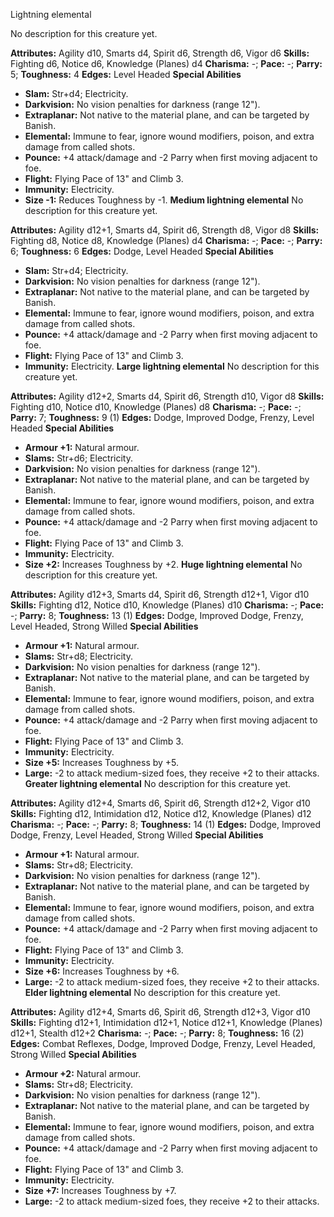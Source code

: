 Lightning elemental

No description for this creature yet.

**Attributes:** Agility d10, Smarts d4, Spirit d6, Strength d6, Vigor
d6
**Skills:** Fighting d6, Notice d6, Knowledge (Planes) d4
**Charisma:** -; **Pace:** -; **Parry:** 5; **Toughness:** 4
**Edges:** Level Headed
**Special Abilities**
- **Slam:** Str+d4; Electricity.
- **Darkvision:** No vision penalties for darkness (range 12").
- **Extraplanar:** Not native to the material plane, and can be targeted
by Banish.
- **Elemental:** Immune to fear, ignore wound modifiers, poison, and
extra damage from called shots.
- **Pounce:** +4 attack/damage and -2 Parry when first moving adjacent
to foe.
- **Flight:** Flying Pace of 13" and Climb 3.
- **Immunity:** Electricity.
- **Size -1:** Reduces Toughness by -1.
**Medium lightning elemental**
No description for this creature yet.

**Attributes:** Agility d12+1, Smarts d4, Spirit d6, Strength d8, Vigor
d8
**Skills:** Fighting d8, Notice d8, Knowledge (Planes) d4
**Charisma:** -; **Pace:** -; **Parry:** 6; **Toughness:** 6
**Edges:** Dodge, Level Headed
**Special Abilities**
- **Slam:** Str+d4; Electricity.
- **Darkvision:** No vision penalties for darkness (range 12").
- **Extraplanar:** Not native to the material plane, and can be targeted
by Banish.
- **Elemental:** Immune to fear, ignore wound modifiers, poison, and
extra damage from called shots.
- **Pounce:** +4 attack/damage and -2 Parry when first moving adjacent
to foe.
- **Flight:** Flying Pace of 13" and Climb 3.
- **Immunity:** Electricity.
**Large lightning elemental**
No description for this creature yet.

**Attributes:** Agility d12+2, Smarts d4, Spirit d6, Strength d10, Vigor
d8
**Skills:** Fighting d10, Notice d10, Knowledge (Planes) d8
**Charisma:** -; **Pace:** -; **Parry:** 7; **Toughness:** 9 (1)
**Edges:** Dodge, Improved Dodge, Frenzy, Level Headed
**Special Abilities**
- **Armour +1:** Natural armour.
- **Slams:** Str+d6; Electricity.
- **Darkvision:** No vision penalties for darkness (range 12").
- **Extraplanar:** Not native to the material plane, and can be targeted
by Banish.
- **Elemental:** Immune to fear, ignore wound modifiers, poison, and
extra damage from called shots.
- **Pounce:** +4 attack/damage and -2 Parry when first moving adjacent
to foe.
- **Flight:** Flying Pace of 13" and Climb 3.
- **Immunity:** Electricity.
- **Size +2:** Increases Toughness by +2.
**Huge lightning elemental**
No description for this creature yet.

**Attributes:** Agility d12+3, Smarts d4, Spirit d6, Strength d12+1,
Vigor d10
**Skills:** Fighting d12, Notice d10, Knowledge (Planes) d10
**Charisma:** -; **Pace:** -; **Parry:** 8; **Toughness:** 13 (1)
**Edges:** Dodge, Improved Dodge, Frenzy, Level Headed, Strong Willed
**Special Abilities**
- **Armour +1:** Natural armour.
- **Slams:** Str+d8; Electricity.
- **Darkvision:** No vision penalties for darkness (range 12").
- **Extraplanar:** Not native to the material plane, and can be targeted
by Banish.
- **Elemental:** Immune to fear, ignore wound modifiers, poison, and
extra damage from called shots.
- **Pounce:** +4 attack/damage and -2 Parry when first moving adjacent
to foe.
- **Flight:** Flying Pace of 13" and Climb 3.
- **Immunity:** Electricity.
- **Size +5:** Increases Toughness by +5.
- **Large:** -2 to attack medium-sized foes, they receive +2 to their
attacks.
**Greater lightning elemental**
No description for this creature yet.

**Attributes:** Agility d12+4, Smarts d6, Spirit d6, Strength d12+2,
Vigor d10
**Skills:** Fighting d12, Intimidation d12, Notice d12, Knowledge
(Planes) d12
**Charisma:** -; **Pace:** -; **Parry:** 8; **Toughness:** 14 (1)
**Edges:** Dodge, Improved Dodge, Frenzy, Level Headed, Strong Willed
**Special Abilities**
- **Armour +1:** Natural armour.
- **Slams:** Str+d8; Electricity.
- **Darkvision:** No vision penalties for darkness (range 12").
- **Extraplanar:** Not native to the material plane, and can be targeted
by Banish.
- **Elemental:** Immune to fear, ignore wound modifiers, poison, and
extra damage from called shots.
- **Pounce:** +4 attack/damage and -2 Parry when first moving adjacent
to foe.
- **Flight:** Flying Pace of 13" and Climb 3.
- **Immunity:** Electricity.
- **Size +6:** Increases Toughness by +6.
- **Large:** -2 to attack medium-sized foes, they receive +2 to their
attacks.
**Elder lightning elemental**
No description for this creature yet.

**Attributes:** Agility d12+4, Smarts d6, Spirit d6, Strength d12+3,
Vigor d10
**Skills:** Fighting d12+1, Intimidation d12+1, Notice d12+1, Knowledge
(Planes) d12+1, Stealth d12+2
**Charisma:** -; **Pace:** -; **Parry:** 8; **Toughness:** 16 (2)
**Edges:** Combat Reflexes, Dodge, Improved Dodge, Frenzy, Level Headed,
Strong Willed
**Special Abilities**
- **Armour +2:** Natural armour.
- **Slams:** Str+d8; Electricity.
- **Darkvision:** No vision penalties for darkness (range 12").
- **Extraplanar:** Not native to the material plane, and can be targeted
by Banish.
- **Elemental:** Immune to fear, ignore wound modifiers, poison, and
extra damage from called shots.
- **Pounce:** +4 attack/damage and -2 Parry when first moving adjacent
to foe.
- **Flight:** Flying Pace of 13" and Climb 3.
- **Immunity:** Electricity.
- **Size +7:** Increases Toughness by +7.
- **Large:** -2 to attack medium-sized foes, they receive +2 to their
attacks.

